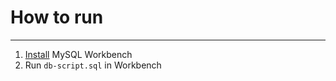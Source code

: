 # How to run
------------

1. [Install](https://dev.mysql.com/downloads/workbench/) MySQL Workbench
2. Run `db-script.sql` in Workbench
